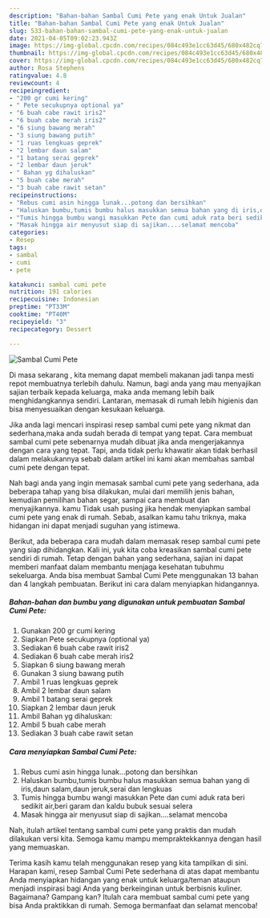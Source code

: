 ```yaml
---
description: "Bahan-bahan Sambal Cumi Pete yang enak Untuk Jualan"
title: "Bahan-bahan Sambal Cumi Pete yang enak Untuk Jualan"
slug: 533-bahan-bahan-sambal-cumi-pete-yang-enak-untuk-jualan
date: 2021-04-05T09:02:23.943Z
image: https://img-global.cpcdn.com/recipes/084c493e1cc63d45/680x482cq70/sambal-cumi-pete-foto-resep-utama.jpg
thumbnail: https://img-global.cpcdn.com/recipes/084c493e1cc63d45/680x482cq70/sambal-cumi-pete-foto-resep-utama.jpg
cover: https://img-global.cpcdn.com/recipes/084c493e1cc63d45/680x482cq70/sambal-cumi-pete-foto-resep-utama.jpg
author: Rosa Stephens
ratingvalue: 4.8
reviewcount: 4
recipeingredient:
- "200 gr cumi kering"
- " Pete secukupnya optional ya"
- "6 buah cabe rawit iris2"
- "6 buah cabe merah iris2"
- "6 siung bawang merah"
- "3 siung bawang putih"
- "1 ruas lengkuas geprek"
- "2 lembar daun salam"
- "1 batang serai geprek"
- "2 lembar daun jeruk"
- " Bahan yg dihaluskan"
- "5 buah cabe merah"
- "3 buah cabe rawit setan"
recipeinstructions:
- "Rebus cumi asin hingga lunak...potong dan bersihkan"
- "Haluskan bumbu,tumis bumbu halus masukkan semua bahan yang di iris,daun salam,daun jeruk,serai dan lengkuas"
- "Tumis hingga bumbu wangi masukkan Pete dan cumi aduk rata beri sedikit air,beri garam dan kaldu bubuk sesuai selera"
- "Masak hingga air menyusut siap di sajikan....selamat mencoba"
categories:
- Resep
tags:
- sambal
- cumi
- pete

katakunci: sambal cumi pete 
nutrition: 191 calories
recipecuisine: Indonesian
preptime: "PT33M"
cooktime: "PT40M"
recipeyield: "3"
recipecategory: Dessert

---
```



![Sambal Cumi Pete](https://img-global.cpcdn.com/recipes/084c493e1cc63d45/680x482cq70/sambal-cumi-pete-foto-resep-utama.jpg)

Di masa  sekarang , kita memang dapat membeli makanan jadi tanpa mesti repot membuatnya terlebih dahulu. Namun, bagi anda yang mau menyajikan sajian terbaik kepada keluarga, maka anda memang lebih baik menghidangkannya sendiri. Lantaran, memasak di rumah lebih higienis dan bisa menyesuaikan dengan kesukaan keluarga.

Jika anda lagi mencari inspirasi resep sambal cumi pete yang nikmat dan sederhana,maka anda sudah berada di tempat yang tepat. Cara membuat sambal cumi pete  sebenarnya mudah dibuat jika anda mengerjakannya dengan cara yang tepat. Tapi, anda tidak perlu khawatir akan tidak berhasil dalam melakukannya 
sebab dalam artikel ini kami akan membahas sambal cumi pete dengan tepat.  



Nah bagi anda yang ingin memasak sambal cumi pete yang sederhana, ada beberapa tahap yang bisa dilakukan, mulai dari memilih jenis bahan, kemudian pemilihan bahan segar, sampai cara membuat dan menyajikannya. kamu Tidak usah pusing jika hendak menyiapkan sambal cumi pete yang enak di rumah. Sebab, asalkan kamu  tahu triknya, maka hidangan ini dapat menjadi suguhan yang istimewa.

Berikut, ada beberapa cara mudah dalam memasak resep sambal cumi pete yang siap dihidangkan. Kali ini, yuk kita coba kreasikan sambal cumi pete sendiri di rumah. Tetap dengan bahan yang sederhana, sajian ini dapat memberi manfaat dalam membantu menjaga kesehatan tubuhmu sekeluarga. Anda bisa membuat Sambal Cumi Pete menggunakan 13 bahan dan 4 langkah pembuatan. Berikut ini cara dalam menyiapkan hidangannya.

<!--inarticleads1-->

##### Bahan-bahan dan bumbu yang digunakan untuk pembuatan Sambal Cumi Pete:

1. Gunakan 200 gr cumi kering
1. Siapkan  Pete secukupnya (optional ya)
1. Sediakan 6 buah cabe rawit iris2
1. Sediakan 6 buah cabe merah iris2
1. Siapkan 6 siung bawang merah
1. Gunakan 3 siung bawang putih
1. Ambil 1 ruas lengkuas geprek
1. Ambil 2 lembar daun salam
1. Ambil 1 batang serai geprek
1. Siapkan 2 lembar daun jeruk
1. Ambil  Bahan yg dihaluskan:
1. Ambil 5 buah cabe merah
1. Sediakan 3 buah cabe rawit setan




<!--inarticleads2-->

##### Cara menyiapkan Sambal Cumi Pete:

1. Rebus cumi asin hingga lunak...potong dan bersihkan
1. Haluskan bumbu,tumis bumbu halus masukkan semua bahan yang di iris,daun salam,daun jeruk,serai dan lengkuas
1. Tumis hingga bumbu wangi masukkan Pete dan cumi aduk rata beri sedikit air,beri garam dan kaldu bubuk sesuai selera
1. Masak hingga air menyusut siap di sajikan....selamat mencoba




Nah, itulah artikel tentang  sambal cumi pete  yang praktis dan mudah dilakukan versi kita. Semoga kamu mampu mempraktekkannya dengan hasil yang memuaskan. 

Terima kasih kamu telah menggunakan resep yang kita tampilkan di sini. Harapan kami, resep  Sambal Cumi Pete sederhana di atas dapat membantu Anda menyiapkan hidangan yang enak untuk keluarga/teman ataupun menjadi inspirasi bagi Anda yang berkeinginan untuk berbisnis kuliner. Bagaimana? Gampang kan? Itulah cara membuat sambal cumi pete yang bisa Anda praktikkan di rumah. Semoga bermanfaat dan selamat mencoba!

